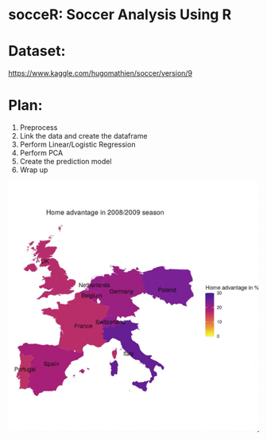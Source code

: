 # socceR: Soccer Analysis Using R

# Dataset:

https://www.kaggle.com/hugomathien/soccer/version/9 

# Plan:

1. Preprocess
2. Link the data and create the dataframe
3. Perform Linear/Logistic Regression
4. Perform PCA
5. Create the prediction model
6. Wrap up

![til](https://github.com/assemzh/Soccer_Analysis/blob/main/home_adv.gif)
